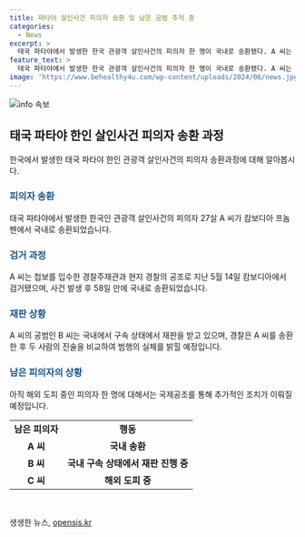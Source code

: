 ```yaml
---
title: 파타야 살인사건 피의자 송환 및 남은 공범 추적 중
categories:
  - News
excerpt: >
  태국 파타야에서 발생한 한국 관광객 살인사건의 피의자 한 명이 국내로 송환됐다. A 씨는 캄보디아에서 경찰에 첩보를 제공한 협조로 검거됐으며, 공범 B 씨는 국내에서 재판 중이다. 경찰은 A 씨의 진술을 토대로 사건의 실체를 파악하고, 아직 도피 중인 피의자 한 명에 대한 국제 공조를 진행할 계획이다.
feature_text: >
  태국 파타야에서 발생한 한국 관광객 살인사건의 피의자 한 명이 국내로 송환됐다. A 씨는 캄보디아에서 경찰에 첩보를 제공한 협조로 검거됐으며, 공범 B 씨는 국내에서 재판 중이다. 경찰은 A 씨의 진술을 토대로 사건의 실체를 파악하고, 아직 도피 중인 피의자 한 명에 대한 국제 공조를 진행할 계획이다.
image: 'https://www.behealthy4u.com/wp-content/uploads/2024/06/news.jpg'
---
```


<p><img src="https://www.behealthy4u.com/wp-content/uploads/2024/06/news.jpg" alt="info 속보" /></p>

<h2 data-ke-size="size26">태국 파타야 한인 살인사건 피의자 송환 과정</h2>

<p data-ke-size="size16">한국에서 발생한 태국 파타야 한인 관광객 살인사건의 피의자 송환과정에 대해 알아봅시다.</p>

<h3><b><span style="color: #1a5490;">피의자 송환</span></b></h3>

<p data-ke-size="size16">태국 파타야에서 발생한 한국인 관광객 살인사건의 피의자 27살 A 씨가 캄보디아 프놈펜에서 국내로 송환되었습니다.</p>

<h3><b><span style="color: #1a5490;">검거 과정</span></b></h3>

<p data-ke-size="size16">A 씨는 첩보를 입수한 경찰주재관과 현지 경찰의 공조로 지난 5월 14일 캄보디아에서 검거됐으며, 사건 발생 후 58일 만에 국내로 송환되었습니다.</p>

<h3><b><span style="color: #1a5490;">재판 상황</span></b></h3>

<p data-ke-size="size16">A 씨의 공범인 B 씨는 국내에서 구속 상태에서 재판을 받고 있으며, 경찰은 A 씨를 송환한 후 두 사람의 진술을 비교하여 범행의 실체를 밝힐 예정입니다.</p>

<h3><b><span style="color: #1a5490;">남은 피의자의 상황</span></b></h3>

<p data-ke-size="size16">아직 해외 도피 중인 피의자 한 명에 대해서는 국제공조를 통해 추가적인 조치가 이뤄질 예정입니다.</p>

<table>
    <tbody>
        <tr>
            <td style="text-align: center; height: 17px;"><b>남은 피의자</b></td>
            <td style="text-align: center; height: 17px;"><b>행동</b></td>
        </tr>
        <tr>
            <td style="text-align: center; height: 17px;"><b>A 씨</b></td>
            <td style="text-align: center; height: 17px;"><b>국내 송환</b></td>
        </tr>
        <tr>
            <td style="text-align: center; height: 17px;"><b>B 씨</b></td>
            <td style="text-align: center; height: 17px;"><b>국내 구속 상태에서 재판 진행 중</b></td>
        </tr>
        <tr>
            <td style="text-align: center; height: 17px;"><b>C 씨</b></td>
            <td style="text-align: center; height: 17px;"><b>해외 도피 중</b></td>
        </tr>
    </tbody>
</table>

<p data-ke-size="size16">&nbsp;</p>
생생한 뉴스, <a href="https://opensis.kr" rel="dofollow">opensis.kr</a>



